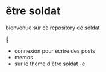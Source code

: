 # être soldat
bienvenue sur ce repository de soldat

:dart:

- connexion pour écrire des posts
- memos
- sur le thème d'être soldat -e 


